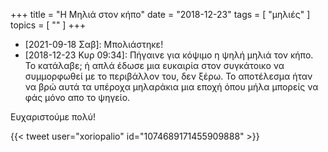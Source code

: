 +++
title = "Η Μηλιά στον κήπο"
date = "2018-12-23"
tags = [ "μηλιές" ]
topics = [ "" ]
+++

-   <span class="timestamp-wrapper"><span class="timestamp">[2021-09-18 Σαβ]</span></span>: Μπολιάστηκε!
-   <span class="timestamp-wrapper"><span class="timestamp">[2018-12-23 Κυρ 09:34]</span></span>: Πήγαινε για κόψιμο η ψηλή μηλιά τον κήπο. Το κατάλαβε; ή απλά έδωσε μια ευκαιρία στον συγκάτοικο να συμμορφωθεί με το περιβάλλον του, δεν ξέρω. Το αποτέλεσμα ήταν να βρώ αυτά τα υπέροχα μηλαράκια μια εποχή όπου μήλα μπορείς να φάς μόνο απο το ψηγείο.

Ευχαριστούμε πολύ!

{{< tweet user="xoriopalio" id="1074689171455909888" >}}
